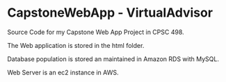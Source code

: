 # CapstoneWebApp - VirtualAdvisor
Source Code for my Capstone Web App Project in CPSC 498.

The Web application is stored in the html folder.

Database population is stored an maintained in Amazon RDS with MySQL.

Web Server is an ec2 instance in AWS.
